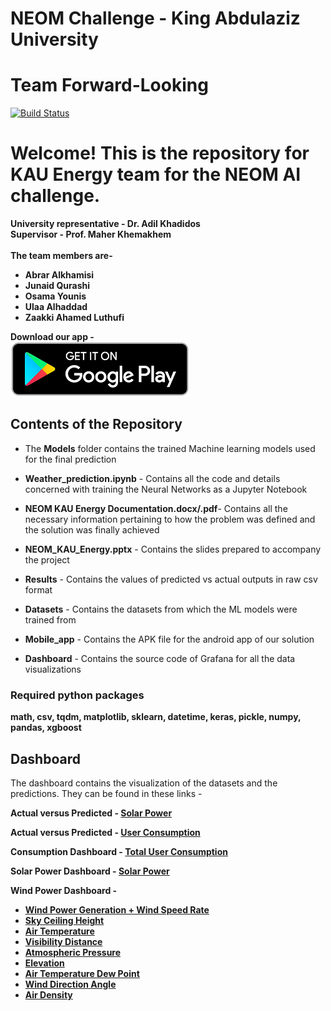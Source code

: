 <h1 class="code-line" data-line-start=0 data-line-end=1 ><a id="NEOM_Challenge__King_Abdulaziz_University_0"></a>NEOM Challenge - King Abdulaziz University</h1>
<h1 class="code-line" data-line-start=1 data-line-end=2 ><a id="Team_ForwardLooking_1"></a>Team Forward-Looking</h1>
<p class="has-line-data" data-line-start="3" data-line-end="4"><a href="https://www.kau.edu.sa/home_english.aspx"><img src="https://travis-ci.org/joemccann/dillinger.svg?branch=master" alt="Build Status"></a></p>
<h1 class="code-line" data-line-start=5 data-line-end=6 ><a id="Welcome_This_is_the_repository_for_KAU_Energy_team_for_the_NEOM_AI_challenge_5"></a>Welcome! This is the repository for KAU Energy team for the NEOM AI challenge.</h1>
<p class="has-line-data" data-line-start="7" data-line-end="11"><strong>University representative - Dr. Adil Khadidos</strong><br>
<strong>Supervisor - Prof. Maher Khemakhem</strong><br>
 <br>
<strong>The team members are-</strong></p>
<ul>
<li class="has-line-data" data-line-start="11" data-line-end="12"><strong>Abrar Alkhamisi</strong></li>
<li class="has-line-data" data-line-start="12" data-line-end="13"><strong>Junaid Qurashi</strong></li>
<li class="has-line-data" data-line-start="13" data-line-end="14"><strong>Osama Younis</strong></li>
<li class="has-line-data" data-line-start="14" data-line-end="15"><strong>Ulaa Alhaddad</strong></li>
<li class="has-line-data" data-line-start="15" data-line-end="17"><strong>Zaakki Ahamed Luthufi</strong></li>
</ul>
<p class="has-line-data" data-line-start="17" data-line-end="19"><strong>Download our app -</strong><br>
<a href="https://play.google.com/store/apps/details?id=com.osamayounis.forwardlooking"  target="_blank"><img src="/assets/playstore_logo.png"  alt="Download app"></a></p>
<h2 class="code-line" data-line-start=20 data-line-end=21 ><a id="Contents_of_the_Repository_20"></a>Contents of the Repository</h2>
<ul>
<li class="has-line-data" data-line-start="22" data-line-end="24">
<p class="has-line-data" data-line-start="22" data-line-end="23">The <strong>Models</strong> folder contains the trained Machine learning models used for the final prediction</p>
</li>
<li class="has-line-data" data-line-start="24" data-line-end="26">
<p class="has-line-data" data-line-start="24" data-line-end="25"><strong>Weather_prediction.ipynb</strong> - Contains all the code and details concerned with training the Neural Networks as a Jupyter Notebook</p>
</li>
<li class="has-line-data" data-line-start="26" data-line-end="28">
<p class="has-line-data" data-line-start="26" data-line-end="27"><strong>NEOM KAU Energy Documentation.docx/.pdf</strong>- Contains all the necessary information pertaining to how the problem was defined and the solution was finally achieved</p>
</li>
<li class="has-line-data" data-line-start="28" data-line-end="30">
<p class="has-line-data" data-line-start="28" data-line-end="29"><strong>NEOM_KAU_Energy.pptx</strong> - Contains the slides prepared to accompany the project</p>
</li>
<li class="has-line-data" data-line-start="30" data-line-end="32">
<p class="has-line-data" data-line-start="30" data-line-end="31"><strong>Results</strong> - Contains the values of predicted vs actual outputs in raw csv format</p>
</li>
<li class="has-line-data" data-line-start="32" data-line-end="34">
<p class="has-line-data" data-line-start="32" data-line-end="33"><strong>Datasets</strong> - Contains the datasets from which the ML models were trained from</p>
</li>
<li class="has-line-data" data-line-start="34" data-line-end="36">
<p class="has-line-data" data-line-start="34" data-line-end="35"><strong>Mobile_app</strong> - Contains the APK file for the android app of our solution</p>
</li>
<li class="has-line-data" data-line-start="36" data-line-end="38">
<p class="has-line-data" data-line-start="36" data-line-end="37"><strong>Dashboard</strong> - Contains the source code of Grafana for all the data visualizations</p>
</li>
</ul>
<h3 class="code-line" data-line-start=38 data-line-end=39 ><a id="Required_python_packages_38"></a>Required python packages</h3>
<p class="has-line-data" data-line-start="39" data-line-end="40"><strong>math, csv, tqdm, matplotlib, sklearn, datetime, keras, pickle, numpy, pandas, xgboost</strong></p>
<h2 class="code-line" data-line-start=40 data-line-end=41 ><a id="Dashboard_40"></a>Dashboard</h2>
<p class="has-line-data" data-line-start="42" data-line-end="43">The dashboard contains the visualization of the datasets and the predictions. They can be found in these links -</p>
<p class="has-line-data" data-line-start="44" data-line-end="45"><strong>Actual versus Predicted - <a href="https://snapshot.raintank.io/dashboard/snapshot/Yi4DpLzVvWTukiQ26AwnIkqEHryZ5IGY?viewPanel=3&amp;orgId=2">Solar Power</a></strong></p>
<p class="has-line-data" data-line-start="46" data-line-end="47"><strong>Actual versus Predicted - <a href="https://snapshot.raintank.io/dashboard/snapshot/fapuHfNJAfRfH5Nzf1ixK31gClmbnsXK?viewPanel=2&amp;orgId=2">User  Consumption</a></strong></p>
<p class="has-line-data" data-line-start="48" data-line-end="49"><strong>Consumption Dashboard - <a href="https://snapshot.raintank.io/dashboard/snapshot/uyuY3AThS4jQbrTqNGEcSF5cOmGRr700?orgId=2">Total User  Consumption</a></strong></p>
<p class="has-line-data" data-line-start="50" data-line-end="51"><strong>Solar Power Dashboard - <a href="https://snapshot.raintank.io/dashboard/snapshot/346L4vVJCtJXmIjTWIU3nlxH6HsFlSci">Solar Power</a></strong></p>
<p class="has-line-data" data-line-start="52" data-line-end="53"><strong>Wind Power Dashboard -</strong></p>
<ul>
<li class="has-line-data" data-line-start="54" data-line-end="55"><strong><a href="https://snapshot.raintank.io/dashboard/snapshot/vl1HqQAw4Owf1u5VrlLVcli1fZYavExX">Wind Power Generation + Wind Speed Rate</a></strong></li>
<li class="has-line-data" data-line-start="55" data-line-end="56"><strong><a href="https://snapshot.raintank.io/dashboard/snapshot/KUcAhn29MSTQJiFIMzPD3MQW6JJaX333?viewPanel=6&amp;orgId=2">Sky Ceiling Height</a></strong></li>
<li class="has-line-data" data-line-start="56" data-line-end="57"><strong><a href="https://snapshot.raintank.io/dashboard/snapshot/TnVvKVzvX1JO7m99cA20o62RZOd5qCwR?viewPanel=8&amp;orgId=2">Air Temperature</a></strong></li>
<li class="has-line-data" data-line-start="57" data-line-end="58"><strong><a href="https://snapshot.raintank.io/dashboard/snapshot/nCr8pFubLU5QtKKSLE7fIsHMhS4pGzDD?viewPanel=7&amp;orgId=2">Visibility Distance</a></strong></li>
<li class="has-line-data" data-line-start="58" data-line-end="59"><strong><a href="https://snapshot.raintank.io/dashboard/snapshot/ekY53pI54AsiPgZm7P8BARKXbVAMmBNh?viewPanel=10&amp;orgId=2">Atmospheric Pressure</a></strong></li>
<li class="has-line-data" data-line-start="59" data-line-end="60"><strong><a href="https://snapshot.raintank.io/dashboard/snapshot/N0QJyRa7wZoNZeXE6hahYVzGQ03F2lew?viewPanel=3&amp;orgId=2">Elevation</a></strong></li>
<li class="has-line-data" data-line-start="60" data-line-end="61"><strong><a href="https://snapshot.raintank.io/dashboard/snapshot/EWwMNdhhEpAEZa15fKhVnx1EMUV1PmNS?viewPanel=9&amp;orgId=2">Air Temperature Dew Point</a></strong></li>
<li class="has-line-data" data-line-start="61" data-line-end="62"><strong><a href="https://snapshot.raintank.io/dashboard/snapshot/4lKewM0rwUKWs2OFC8afw64Y2DfEZr5d?viewPanel=4&amp;orgId=2">Wind Direction Angle</a></strong></li>
<li class="has-line-data" data-line-start="62" data-line-end="63"><strong><a href="https://snapshot.raintank.io/dashboard/snapshot/iZOdLkNwWYQ3cPGJxg6lOQgn5mJVCG1V?viewPanel=11&amp;orgId=2">Air Density</a></strong></li>
</ul>